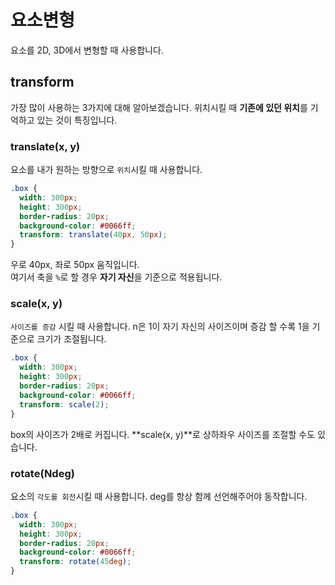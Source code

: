 # 요소변형

요소를 2D, 3D에서 변형할 때 사용합니다.

## transform

가장 많이 사용하는 3가지에 대해 알아보겠습니다. 위치시킬 때 **기존에 있던 위치**를 기억하고 있는 것이 특징입니다.

### translate(x, y)

요소를 내가 원하는 방향으로 `위치`시킬 때 사용합니다.

```css
.box {
  width: 300px;
  height: 300px;
  border-radius: 20px;
  background-color: #0066ff;
  transform: translate(40px, 50px);
}
```

우로 40px, 좌로 50px 움직입니다.<br/>
여기서 축을 `%`로 할 경우 **자기 자신**을 기준으로 적용됩니다.

### scale(x, y)

`사이즈를 증감` 시킬 때 사용합니다. n은 1이 자기 자신의 사이즈이며 증감 할 수록 1을 기준으로 크기가 조절됩니다.

```css
.box {
  width: 300px;
  height: 300px;
  border-radius: 20px;
  background-color: #0066ff;
  transform: scale(2);
}
```

box의 사이즈가 2배로 커집니다. **scale(x, y)**로 상하좌우 사이즈를 조절할 수도 있습니다.

### rotate(Ndeg)

요소의 `각도를 회전`시킬 때 사용합니다. deg를 항상 함께 선언해주어야 동작합니다.

```css
.box {
  width: 300px;
  height: 300px;
  border-radius: 20px;
  background-color: #0066ff;
  transform: rotate(45deg);
}
```
